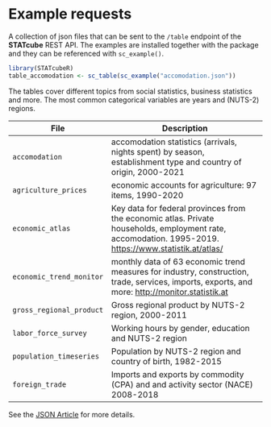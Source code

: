 # Example requests

A collection of json files that can be sent to the `/table` endpoint of the
**STATcube** REST API. The examples are installed together with the package and
they can be referenced with `sc_example()`.

```r
library(STATcubeR)
table_accomodation <- sc_table(sc_example("accomodation.json"))
```

The tables cover different topics from social statistics, business statistics
and more. The most common categorical variables are years and (NUTS-2) regions.

File                     | Description
------------------------ | ----------------------------------------------------------------------------------
`accomodation`           | accomodation statistics (arrivals, nights spent) by season, establishment type and country of origin, 2000-2021
`agriculture_prices`     | economic accounts for agriculture: 97 items, 1990-2020
`economic_atlas`         | Key data for federal provinces from the economic atlas. Private households, employment rate, accomodation. 1995-2019. https://www.statistik.at/atlas/
`economic_trend_monitor` | monthly data of 63 economic trend measures for industry, construction, trade, services, imports, exports, and more: http://monitor.statistik.at
`gross_regional_product` | Gross regional product by NUTS-2 region, 2000-2011
`labor_force_survey`     | Working hours by gender, education and NUTS-2 region
`population_timeseries`  | Population by NUTS-2 region and country of birth, 1982-2015
`foreign_trade`          | Imports and exports by commodity (CPA) and and activity sector (NACE) 2008-2018

See the [JSON Article](https://statistikat.github.io/STATcubeR/articles/JSON-requests.html) for more details.
